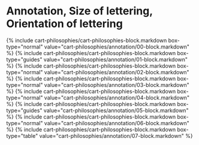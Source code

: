 <div data-role="collapsible" data-inset="false">
	<h1>Annotation, Size of lettering, Orientation of lettering</h1>

<div class="cart-philosophies-wrapper">
{% include cart-philosophies/cart-philosophies-block.markdown box-type="normal" value="cart-philosophies/annotation/00-block.markdown" %}
{% include cart-philosophies/cart-philosophies-block.markdown box-type="guides" value="cart-philosophies/annotation/01-block.markdown" %}
{% include cart-philosophies/cart-philosophies-block.markdown box-type="normal" value="cart-philosophies/annotation/02-block.markdown" %}
{% include cart-philosophies/cart-philosophies-block.markdown box-type="normal" value="cart-philosophies/annotation/03-block.markdown" %}
{% include cart-philosophies/cart-philosophies-block.markdown box-type="normal" value="cart-philosophies/annotation/04-block.markdown" %}
{% include cart-philosophies/cart-philosophies-block.markdown box-type="guides" value="cart-philosophies/annotation/05-block.markdown" %}
{% include cart-philosophies/cart-philosophies-block.markdown box-type="normal" value="cart-philosophies/annotation/06-block.markdown" %}
{% include cart-philosophies/cart-philosophies-block.markdown box-type="table" value="cart-philosophies/annotation/07-block.markdown" %}
</div>

</div>